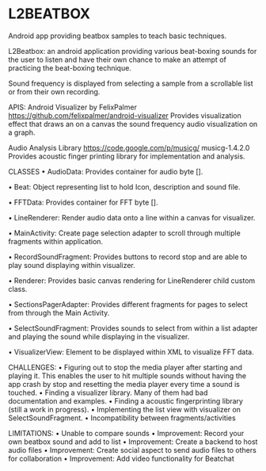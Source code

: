 # L2BEATBOX
Android app providing beatbox samples to teach basic techniques.


L2Beatbox: an android application providing various beat-boxing sounds for the user to listen  and have their own chance to make an attempt of practicing the beat-boxing technique. 

Sound frequency is displayed from selecting a sample from a scrollable list or from their own recording.

APIS:
Android Visualizer by FelixPalmer
https://github.com/felixpalmer/android-visualizer
Provides visualization effect that draws an  on a canvas the sound frequency audio visualization on a graph.

Audio Analysis Library
https://code.google.com/p/musicg/
musicg-1.4.2.0
Provides acoustic finger printing library for implementation and analysis.

CLASSES
•	AudioData:
Provides container for audio byte [].

•	Beat:
Object representing list to hold Icon, description and sound file.

•	FFTData:
Provides container for FFT byte [].

•	LineRenderer:
Render audio data onto a line within a canvas for visualizer.

•	MainActivity:
Create page selection adapter to scroll through multiple fragments within application.

•	RecordSoundFragment:
Provides buttons to record stop and are able to play sound displaying within visualizer.

•	Renderer:
Provides basic canvas rendering for LineRenderer child custom class.

•	SectionsPagerAdapter:
Provides different fragments for pages to select from through the Main Activity.

•	SelectSoundFragment:
Provides sounds to select from within a list adapter and playing the sound while displaying in the visualizer.

•	VisualizerView:
Element to be displayed within XML to visualize FFT data.

CHALLENGES:
•	Figuring out to stop the media player after starting and playing it. This enables the user to hit multiple sounds without having the app crash by stop and resetting the media player every time a sound is touched.
•	Finding a visualizer library. Many of them had bad documentation and examples.
•	Finding a acoustic fingerprinting library (still a work in progress).
•	Implementing the list view with visualizer on SelectSoundFragment. 
•	Incompatibility between fragments/activities

LIMITATIONS:
•	Unable to compare sounds
•	Improvement: Record your own beatbox sound and add to list
•	Improvement: Create a backend to host audio files
•	Improvement: Create social aspect to send audio files to others for collaboration 
•	Improvement: Add video functionality for Beatchat
